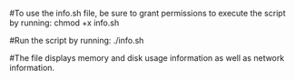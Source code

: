 #To use the info.sh file, be sure to grant permissions to execute the script by running:
chmod +x info.sh

#Run the script by running:
./info.sh

#The file displays memory and disk usage information as well as network information.
